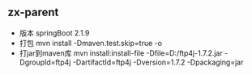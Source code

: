 ## zx-parent 
* 版本 springBoot 2.1.9
* 打包 mvn install -Dmaven.test.skip=true -o
* 打jar到maven库 mvn install:install-file  -Dfile=D:/ftp4j-1.7.2.jar  -DgroupId=ftp4j -DartifactId=ftp4j -Dversion=1.7.2 -Dpackaging=jar